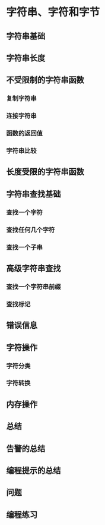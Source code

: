 # 字符串、字符和字节
## 字符串基础
## 字符串长度
## 不受限制的字符串函数
### 复制字符串
### 连接字符串
### 函数的返回值
### 字符串比较
## 长度受限的字符串函数
## 字符串查找基础
### 查找一个字符
### 查找任何几个字符
### 查找一个子串
## 高级字符串查找
### 查找一个字符串前缀
### 查找标记
## 错误信息
## 字符操作
### 字符分类
### 字符转换
## 内存操作
## 总结
## 告警的总结
## 编程提示的总结
## 问题
## 编程练习